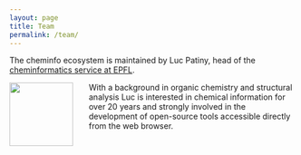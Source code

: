 ```yaml
---
layout: page
title: Team
permalink: /team/
---
```


The cheminfo ecosystem is maintained by Luc Patiny, head of the [cheminformatics service at EPFL](https://people.epfl.ch/luc.patiny?lang=en).

<img style="float: left; margin-right: 2em; width: 8em" src="../assets/img/luc.jpg">
With a background in organic chemistry and structural analysis Luc is interested in chemical information for over 20 years and strongly involved in the development of open-source tools accessible directly from the web browser.
